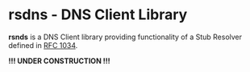 # rsdns - DNS Client Library

**rsnds** is a DNS Client library providing functionality of a Stub Resolver defined in
[RFC 1034](https://tools.ietf.org/html/rfc1034#section-5.3.1).

**!!! UNDER CONSTRUCTION !!!**
